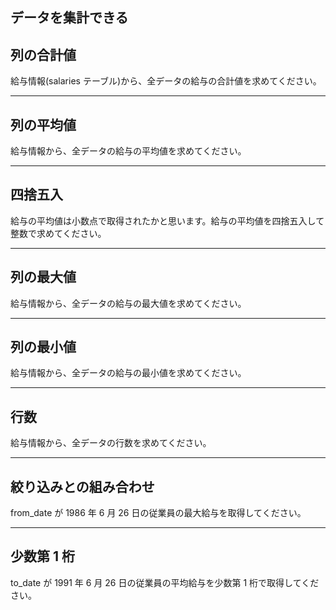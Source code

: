 ## データを集計できる

## 列の合計値

給与情報(salaries テーブル)から、全データの給与の合計値を求めてください。

---

## 列の平均値

給与情報から、全データの給与の平均値を求めてください。

---

## 四捨五入

給与の平均値は小数点で取得されたかと思います。給与の平均値を四捨五入して整数で求めてください。

---

## 列の最大値

給与情報から、全データの給与の最大値を求めてください。

---

## 列の最小値

給与情報から、全データの給与の最小値を求めてください。

---

## 行数

給与情報から、全データの行数を求めてください。

---

## 絞り込みとの組み合わせ

from_date が 1986 年 6 月 26 日の従業員の最大給与を取得してください。

---

## 少数第 1 桁

to_date が 1991 年 6 月 26 日の従業員の平均給与を少数第 1 桁で取得してください。

